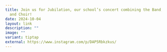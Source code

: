 ```yaml
---
title: Join us for Jubilation, our school’s concert combining the Band, Dance,
  and Choir!
date: 2024-10-04
layout: link
description: ""
image: ""
variant: tiptap
external: https://www.instagram.com/p/DAP5Rbkzkus/
---
```

